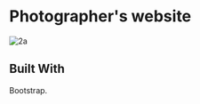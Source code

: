 # Photographer's website


![2a](https://github.com/KseGreb/Photographer-website/assets/110953599/0293d440-8fe9-498b-9827-b5828392582b)



## Built With

Bootstrap.
